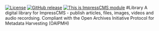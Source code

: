 [![License](https://img.shields.io/github/license/ImpressCMS/impresscms-module-library.svg?maxAge=2592000)](License.txt) 
	[![GitHub release](https://img.shields.io/github/release/ImpressCMS/impresscms-module-library.svg?maxAge=2592000)](https://github.com/ImpressCMS/impresscms-module-library/releases) 
		[![This is ImpressCMS module](https://img.shields.io/badge/ImpressCMS-module-F3AC03.svg?maxAge=2592000)](http://impresscms.org)
#Library
A digital library for ImpressCMS - publish articles, files, images,
    videos and audio recordsing. Compliant with the Open Archives Initiative Protocol for
    Metadata Harvesting (OAIPMH)
